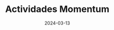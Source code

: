 ---
title: 'Actividades Momentum'
date: 2024-03-13
type: landing

design:
  spacing: '2rem'
sections:
  - block: markdown
    content:
      title: '💡 MOMENTUM'
      subtitle: ''
      text: |-
        [![Programa Momentum](../momentums/Momentum-sinfondo.png "Programa Momentum")](https://momentum.csic.es)
        El **Programa Momentum** nace con la vocación de crear una nueva
        generación de profesionales con **competencias digitales avanzadas** que
        pueda ser retenida en el ecosistema de ciencia e innovación español
        mediante la **contratación y formación (240 ECTS), durante 48 meses**, de
        personal investigador y técnico.
    design:
      columns: '1'
  - block: collection
    content:
      title: 'Actividades Completadas'
      text: "A lo largo del programa hemos hecho varias actividades formativas, hasta la fecha son:"
      filters:
        folders:
          - momentums
          #- project
    design:
      view: article-grid
      fill_image: false
      columns: 3
---